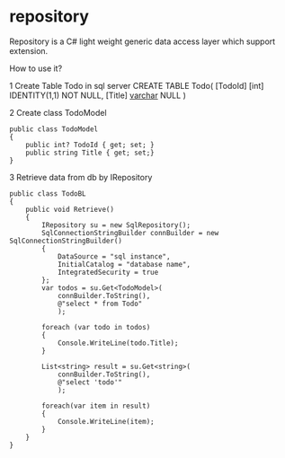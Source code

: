 # repository
Repository is a C# light weight generic data access layer which support extension.

How to use it?

1 Create Table Todo in sql server
    CREATE TABLE Todo(
        [TodoId] [int] IDENTITY(1,1) NOT NULL,
        [Title] [varchar](256) NULL
    )

2 Create class TodoModel

    public class TodoModel
    {
        public int? TodoId { get; set; }
        public string Title { get; set;}
    }

3 Retrieve data from db by IRepository

    public class TodoBL
    {
        public void Retrieve()
        {
            IRepository su = new SqlRepository();
            SqlConnectionStringBuilder connBuilder = new SqlConnectionStringBuilder()
            {
                DataSource = "sql instance",
                InitialCatalog = "database name",
                IntegratedSecurity = true
            };
            var todos = su.Get<TodoModel>(
                connBuilder.ToString(),
                @"select * from Todo"
                );

            foreach (var todo in todos)
            {
                Console.WriteLine(todo.Title);
            }

            List<string> result = su.Get<string>(
                connBuilder.ToString(),
                @"select 'todo'"
                );

            foreach(var item in result)
            {
                Console.WriteLine(item);
            }
        }
    }
